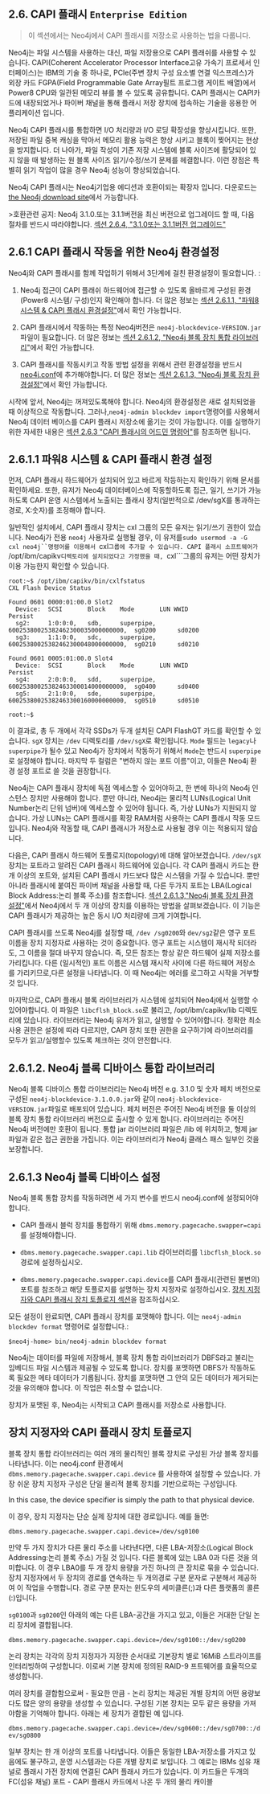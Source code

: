


## 2.6. CAPI 플래시 <code>Enterprise Edition</code>

> 이 섹션에서는 Neo4j에서 CAPI 플래시를 저장소로 사용하는 법을 다룹니다. 

Neo4j는 파일 시스템을 사용하는 대신, 파일 저장용으로 CAPI 플래쉬를 사용할 수 있습니다. CAPI(Coherent Accelerator Processor Interface고유 가속기 프로세서 인터페이스)는 IBM의 기술 중 하나로, PCle(주변 장치 구성 요소별 연결 익스프레스)가 외장 카드 FGPA(Field Programmable Gate Array필트 프로그램 게이트 배열)에서 Power8 CPU와 일관된 메모리 뷰를 볼 수 있도록 공유합니다. CAPI 플래시는 CAPI카드에 내장되었거나 파이버 채널을 통해 플래시 저장 장치에 접속하는 기술을 응용한 어플리케이션 입니다. 

Neo4j CAPI 플래시를 통합하면 I/O 처리량과 I/O 로딩 확장성을 향상시킵니다. 또한, 저장된 파일 중복 캐싱을 막아서 메모리 활용 능력은 향상 시키고 블록이 찢어지는 현상을 방지합니다. 더 나아가, 파일 작성이 기존 저장 시스템에 블록 사이즈에 활당되어 있지 않을 때 발생하는 원 블록 사이즈 읽기/수정/쓰기 문제를 헤결합니다. 이런 장점은 특별히 읽기 작업이 많을 경우 Neo4j 성능이 향상되었습니다. 

Neo4j CAPI 플래시는 Neo4j기업용 에디션과 호환이되는 확장자 입니다. 다운로드는 [the Neo4j download site]("https://neo4j.com/download/other-releases/")에서 가능합니다. 

<span class="glyphicon glyphicon-info-sign" aria-hidden="true"></span> >호환관련 공지: Neo4j 3.1.0.또는 3.1.1버전을 최신 버전으로 업그레이드 할 때, 다음 절차를 반드시 따라야합니다. [섹션 2.6.4, "3.1.0또는 3.1.1버전 업그레이드"]("https://neo4j.com/docs/operations-manual/current/installation/capi-flash/#capi-upgrade-from-3.1.0-or-3.1.1")


## 2.6.1 CAPI 플래시 작동을 위한 Neo4j 환경설정 

Neo4j와 CAPI 플래시를 함께 작업하기 위해서 3단계에 걸친 환경설정이 필요합니다. :


1. Neo4j 접근이 CAPI 플래쉬 하드웨어에 접근할 수 있도록 올바르게 구성된 환경(Power8 시스템/ 구성)인지 확인해야 합니다. 더 많은 정보는 [섹션 2.6.1.1, "파워8 시스템 & CAPI 플래시 환경설정"]("https://neo4j.com/docs/operations-manual/current/installation/capi-flash/#capi-configuration-power8-capi-flash")에서 확인 가능합니다. 

2. CAPI 플래시에서 작동하는 특정 Neo4j버전은 ```neo4j-blockdevice-VERSION.jar``` 파일이 필요합니다. 더 많은 정보는 [섹션 2.6.1.2, "Neo4j 블록 장치 통합 라이브러리"]("https://neo4j.com/docs/operations-manual/current/installation/capi-flash/#capi-neo4j-block-device-integration-library")에서 확인 가능합니다.


3. CAPI 플래시를 작동시키고 작동 방법 설정을 위해서 관련 환경설정을 반드시 [neo4j.conf]("https://neo4j.com/docs/operations-manual/current/configuration/file-locations/")에 추가해야합니다. 더 많은 정보는 [섹션 2.6.1.3, "Neo4j 블록 장치 환경설정"]("https://neo4j.com/docs/operations-manual/current/installation/capi-flash/#capi-neo4j-block-device-configuration")에서 확인 가능합니다.
 

 시작에 앞서, Neo4j는 꺼져있도록해야 합니다. Neo4j의 환경설정은 새로 설치되었을 때 이상적으로 작동합니다. 그러나,```neo4j-admin blockdev import```명령어를 사용해서 Neo4j 데이터 베이스를 CAPI 플래시 저장소에 옮기는 것이 가능합니다. 이를 실행하기 위한 자세한 내용은 [섹션 2.6.3 "CAPI 플래시의 어드민 명령어"]("https://neo4j.com/docs/operations-manual/current/installation/capi-flash/#capi-neo4j-admin-commands")를 참조하면 됩니다. 

## 2.6.1.1 파워8 시스템 & CAPI 플래시 환경 설정


먼저, CAPI 플래시 하드웨어가 설치되어 있고 바르게 작등하는지 확인하기 위해 문서를 확인하세요. 또한, 유저가 Neo4j 데이터베이스에 작동할하도록 접근, 일기, 쓰기가 가능하도록 CAPI 운영 시스템에서 노출되는 플래시 장치(일반적으로 /dev/sgX를 통과하는 경로, X:숫자)를 조정해야 합니다. 

일반적인 설치에서, CAPI 플래시 장치는 cxl 그룹의 모든 유저는 읽기/쓰기 권한이 있습니다. Neo4j가 전용 ```neo4j``` 사용자로 실행될 경우, 이 유저를```sudo usermod -a -G cxl neo4j``명령어를 이용해서 ```cxl```그룹에 추가할 수 있습니다. CAPI 플래시 소프트웨어가 ```/opt/ibm/capikv```디렉토리에 설치되었다고 가정했을 때, ```cxl```그룹의 유저는 어떤 장치가 이용 가능한지 확인할 수 있습니다. 

```
root:~$ /opt/ibm/capikv/bin/cxlfstatus
CXL Flash Device Status

Found 0601 0000:01:00.0 Slot2
  Device:  SCSI       Block    Mode       LUN WWID                           Persist
  sg2:     1:0:0:0,   sdb,     superpipe, 60025380025382462300035000000000,  sg0200      sd0200
  sg3:     1:1:0:0,   sdc,     superpipe, 60025380025382462300048000000000,  sg0210      sd0210

Found 0601 0005:01:00.0 Slot4
  Device:  SCSI       Block    Mode       LUN WWID                           Persist
  sg4:     2:0:0:0,   sdd,     superpipe, 60025380025382463300014000000000,  sg0400      sd0400
  sg5:     2:1:0:0,   sde,     superpipe, 60025380025382463300160000000000,  sg0510      sd0510

root:~$
```


이 결과로, 총 두 개에서 각각 SSDs가 두개 설치된 CAPI FlashGT 카드를 확인할 수 있습니다. ```sgX``` 장치는 ```/dev``` 디렉토리를 ```/dev/sgX```로 확인됩니다. ```Mode``` 필드는 ```legacy```나 ```superpipe```가 될수 있고 Neo4j가 장치에서 작동하기 위해서 ```Mode```는 반드시 ```superpipe```로 설정해야 합니다. 마지막 두 컬럼은 "변하지 않는 포트 이름"이고, 이들은 Neo4j 환경 설정 포트로 쓸 것을 권장합니다. 

Neo4j는 CAPI 플래시 장치에 독점 엑세스할 수 있어야하고, 한 번에 하나의 Neo4j 인스턴스 장치만 사용해야 합니다. 뿐만 아니라, Neo4j는 물리적 LUNs(Logical Unit Number논리 단위 넘버)에 엑세스할 수 있어야 됩니다. 즉, 가상 LUNs가 지원되지 않습니다. 
가상 LUNs는 CAPI 플래시를 확장 RAM처럼 사용하는 CAPI 플래시 작동 모드 입니다. Neo4j와 작동할 때, CAPI 플래시가 저장소로 사용될 경우 이는 적용되지 않습니다. 

다음은, CAPI 플래시 하드웨어 토폴로지(topology)에 대해 알아보겠습니다. ```/dev/sgX``` 장치는 포트라고 알려진 CAPI 플래시 하드웨어에 있습니다. 각 CAPI 플래시 카드는 한 개 이상의 포트와, 설치된 CAPI 플래시 카드보다 많은 시스템을 가질 수 있습니다. 뿐만 아니라 플래시에 붙여진 파이버 채널을 사용할 때, 다른 두가지 포트는 LBA(Logical Block Address:논리 블록 주소)를 참조합니다. [섹션 2.6.1.3,"Neo4j 블록 장치 환경 설정"]("https://neo4j.com/docs/operations-manual/current/installation/capi-flash/#capi-neo4j-block-device-configuration")에서  Neo4j에서 두 개 이상의 장치를 이용하는 방법을 살펴보겠습니다. 이 기능은 CAPI 플래시가 제공하는 높은 동시 I/O 처리량에 크게 기여합니다. 
 

CAPI 플래시를 쓰도록 Neo4j를 설정할 때, ```/dev /sg0200```와  ```dev/sg2```같은 영구 포트 이름을 장치 지정자로 사용하는 것이 중요합니다. 영구 포트는 시스템이 재시작 되더라도, 그 이름을 절대 바꾸지 않습니다. 즉, 모든 참조는 항상 같은 하드웨어 실제 저장소를 가리킵니다. 다른 (일시적인) 포트 이름은 시스템 재시작 사이에 다른 하드웨어 저장소를 가리키므로,다른 설정을 나타냅니다. 이 때 Neo4j는 에러를 로그하고 시작을 거부할 것 입니다. 
 

 마지막으로, CAPI 플래시 블록 라이브러리가 시스템에 설치되어 Neo4j에서 실행할 수 있어야합니다. 이 파일은 ```libcflsh_block.so```로 불리고, /opt/ibm/capikv/lib  디렉토리에 있습니다. 라이브러리는 Neo4j 유저가 읽고, 실행할 수 있어야합니다. 정확한 최소 사용 권한은 설정에 따라 다르지만, CAPI 장치 또한 권한을 요구하기에 라이브러리를 모두가 읽고/실행할수 있도록 체크하는 것이 안전합니다.  


## 2.6.1.2. Neo4j 블록 디바이스 통합 라이브러리 

Neo4j 블록 디바이스 통합 라이브러리는  Neo4j 버전 e.g. 3.1.0 및 숫자 페치 버전으로 구성된  ```neo4j-blockdevice-3.1.0.0.jar```와 같이 ```neo4j-blockdevice-VERSION.jar```파일로 배포되어 있습니다. 페치 버전은 주어진 Neo4j 버전을 둘 이상의 블록 장치 통합 라이브러리 버전으로 출시할 수 있게 합니다. 라이브러리는 주어진 Neo4j 버전에만 호환이 됩니다. 통합 jar 라이브러리 파일은  <neo4j-home>/lib 에 위치하고, 형제 jar 파일과 같은 접근 권한을 가집니다. 이는 라이브러리가 Neo4j 클래스 패스 일부인 것을 보장합니다. 


## 2.6.1.3 Neo4j 블록 디바이스 설정

Neo4j 블록 통합 장치를 작동하려면 세 가지 변수를 반드시 neo4j.conf에 설정되어야합니다. 


+ CAPI 플래시 블럭 장치를 통합하기 위해 ```dbms.memory.pagecache.swapper=capi```를 설정해야합니다. 

+ ```dbms.memory.pagecache.swapper.capi.lib``` 라이브러리를 ```libcflsh_block.so```  경로에 설정하십시오.

+ ```dbms.memory.pagecache.swapper.capi.device```를 CAPI 플래시(관련된 불변의) 포트를 참조하고 해당 토플로지를 설명하는 장치
	 지정자로 설정하십시오. [장치 지정자와 CAPI 플래시 장치 토플로지 섹션]("https://neo4j.com/docs/operations-manual/current/installation/capi-flash/#capi-device-specifier")을 참조하십시오.

 
모든 설정이 완료되면, CAPI 플래시 장치를 포맷해야 합니다. 이는 ```neo4j-admin blockdev format``` 명령어로 설정합니다.:


```$neo4j-home> bin/neo4j-admin blockdev format```

Neo4j는 데이터를 파일에 저장해서, 블록 장치 통합 라이브러리가 DBFS라고 불리는 임베디드 파일 시스템과 제공될 수 있도록 합니다. 
장치를 포맷하면 DBFS가 작동하도록 필요한 메타 데이터가 기롭됩니다. 장치를 포맷하면 그 안의 모든 데이터가 제거되는 것을 유의해야 합니다.
이 작업은 취소할 수 없습니다. 

장치가 포맷된 후, Neo4j는 시작되고 CAPI 플래시를 저장소로 사용합니다. 



## 장치 지정자와 CAPI 플래시 장치 토플로지

블록 장치 통합 라이브러리는 여러 개의 물리적인 블록 장치로 구성된 가상 블록 장치를 나타냅니다. 이는 neo4j.conf 환경에서 ```dbms.memory.pagecache.swapper.capi.device``` 를 사용하여 설정할 수 있습니다. 가장 쉬운 장치 지정자 구성은 단일 물리적 블록 장치를 기반으로하는 구성입니다.

 In this case, the device specifier is simply the path to that physical device. 

이 경우, 장치 지정자는 단순 실제 장치에 대한 경로입니다. 예를 들면:
```
dbms.memory.pagecache.swapper.capi.device=/dev/sg0100
```


만약 두 가지 장치가 다른 물리 주소를 나타낸다면, 다른 LBA-저장소(Logical Block Addressing:논리 블록 주소) 가질 것 입니다. 다른 블록에 있는 LBA 0과 다른 것을 의미합니다. 이 경우 LBA0를 두 개 장치 용량을 가진 하나의 큰 장치로 묶을 수 있습니다. 장치 지정자에서 두 장치의 경로를 연속하는 두 개의경로 구분 문자로 구분해서 제공하여 이 작업을 수행합니다. 경로 구분 문자는 윈도우의 세미클른(;)과 다른 플랫폼의 콜른(:)입니다. 

```sg0100```과 ```sg0200```인 아래의 예는 다른 LBA-공간을 가지고 있고, 이들은 거대한 단일 논리 장치에 결합됩니다. 

```
dbms.memory.pagecache.swapper.capi.device=/dev/sg0100::/dev/sg0200
```

논리 장치는 각각의 장치 지정자가 지정한 순서대로 기본장치 별로 16MiB 스트라이프를 인터리빙하여 구성합니다. 이로써 기본 장치에 정의된 RAID-9 프트웨어를 효율적으로 생성합니다. 
 
여러 장치를 결합함으로써 - 필요한 만큼 - 논리 장치는 제공된 개별 장치의 어떤 용량보다도 많은 양의 용량을 생성할 수 있습니다. 구성된 기본 장치는 모두 같은 용량을 가져야함을 기억해야 합니다. 아래는 세 장치가 결합된 예 입니다. 

```dbms.memory.pagecache.swapper.capi.device=/dev/sg0600::/dev/sg0700::/dev/sg0800```


일부 장치는 한 개 이상의 포트를 나타냅니다. 이들은 동일한 LBA-저장소를 가지고 있음에도 불구하고, 운영 시스템과는 다른 개별 장치로 보입니다.
그 예로는 IBMs 섬유 채널로 플래시 가전 장치에 연결된 CAPI 플래시 카드가 있습니다. 이 카드들은 두개의 FC(섬유 채널) 포트 - CAPI 플래시 카드에서 나온 두 개의 물리 캐이블